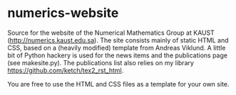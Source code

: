 numerics-website
================

Source for the website of the Numerical Mathematics Group at KAUST (http://numerics.kaust.edu.sa).
The site consists mainly of static HTML and CSS, based on a (heavily modified) template from Andreas Viklund.
A little bit of Python hackery is used for the news items and the publications page (see makesite.py).  The publications
list also relies on my library https://github.com/ketch/tex2_rst_html.

You are free to use the HTML and CSS files as a template for your own site.

